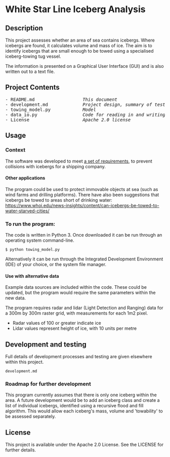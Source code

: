 # White Star Line Iceberg Analysis
 
## Description
This project assesses whether an area of sea contains icebergs.  Where icebergs are found, it calculates volume and mass of ice. 
The aim is to identify icebergs that are small enough to be towed using a specialised iceberg-towing tug vessel.

The information is presented on a Graphical User Interface (GUI) and is also written out to a text file.

## Project Contents
<pre>
- README.md                 <i> This document </i>
- development.md            <i> Project design, summary of testing, and ideas for further development</i>
- towing_model.py           <i> Model </i>
- data_io.py                <i> Code for reading in and writing out data </i>
- License                   <i> Apache 2.0 license </i>
</pre>


## Usage

### Context
The software was developed to meet [a set of requirements](https://www.geog.leeds.ac.uk/courses/computing/study/core-python-odl2/assessment2/ice.html), to prevent collisions with icebergs for a shipping company. 

#### Other applications
The program could be used to protect immovable objects at sea (such as wind farms and drilling platforms).  There have also been suggestions that icebergs be towed to areas short of drinking water: https://www.whoi.edu/news-insights/content/can-icebergs-be-towed-to-water-starved-cities/

### To run the program:
The code is written in Python 3. Once downloaded it can be run through an operating system command-line.
```
$ python towing_model.py
```
Alternatively it can be run through the Integrated Development Environment (IDE) of your choice, or the system file manager.

#### Use with alternative data
Example data sources are included within the code.  These could be updated, but the program would require the same parameters within the new data. 

The program requires radar and lidar (Light Detection and Ranging) data for a 300m by 300m raster grid, with measurements for each 1m2 pixel.
- Radar values of 100 or greater indicate ice
- Lidar values represent height of ice, with 10 units per metre

## Development and testing
Full details of development processes and testing are given elsewhere within this project.
```
development.md
```

### Roadmap for further development
This program currently assumes that there is only one iceberg within the area.  A future development would be to add an iceberg class and create a list of individual icebergs, identified using a recursive flood and fill algorithm.  This would allow each iceberg's mass, volume and 'towability' to be assessed separately.

## License
This project is available under the Apache 2.0 License.  See the LICENSE for further details.
